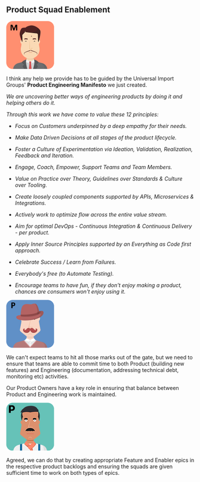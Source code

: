 ## Product Squad Enablement

![](assets/miyagi.png)

I think any help we provide has to be guided by the Universal Import Groups' **Product Engineering Manifesto** we just created.

_We are uncovering better ways of engineering products by doing it and helping others do it._

_Through this work we have come to value these 12 principles:_

- _Focus on Customers underpinned by a deep empathy for their needs._

- _Make Data Driven Decisions at all stages of the product lifecycle._

- _Foster a Culture of Experimentation via Ideation, Validation, Realization, Feedback and Iteration._

- _Engage, Coach, Empower, Support Teams and Team Members._

- _Value on Practice over Theory, Guidelines over Standards & Culture over Tooling._

- _Create loosely coupled components supported by APIs, Microservices & Integrations._

- _Actively work to optimize flow across the entire value stream._

- _Aim for optimal DevOps - Continuous Integration & Continuous Delivery - per product._

- _Apply Inner Source Principles supported by an Everything as Code first approach._

- _Celebrate Success / Learn from Failures._

- _Everybody's free (to Automate Testing)._

- _Encourage teams to have fun, if they don't enjoy making a product, chances are consumers won't enjoy using it._

![](assets/pennyworth.png)

We can't expect teams to hit all those marks out of the gate, but we need to ensure that teams are able to commit time to both Product (building new features) and Engineering (documentation, addressing technical debt, monitoring etc) activities.

Our Product Owners have a key role in ensuring that balance between Product and Engineering work is maintained.

![](assets/paulo.png)

Agreed, we can do that by creating appropriate Feature and Enabler epics in the respective product backlogs and ensuring the squads are given sufficient time to work on both types of epics.
